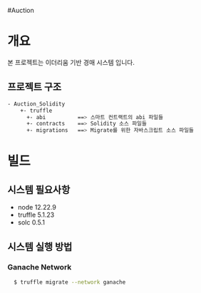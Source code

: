 #Auction

# 개요
본 프로젝트는 이더리움 기반 경매 시스템 입니다.

## 프로젝트 구조
```bash
- Auction_Solidity
    +- truffle 
      +- abi          ==> 스마트 컨트랙트의 abi 파일들
      +- contracts    ==> Solidity 소스 파일들
      +- migrations   ==> Migrate를 위한 자바스크립트 소스 파일들

```

# 빌드
## 시스템 필요사항
* node 12.22.9
* truffle 5.1.23
* solc 0.5.1

## 시스템 실행 방법
### Ganache Network
```bash
  $ truffle migrate --network ganache
```

